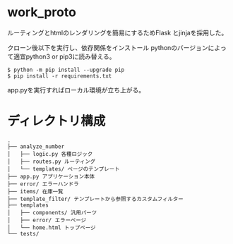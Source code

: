 # work_proto
ルーティングとhtmlのレンダリングを簡易にするためFlask とjinjaを採用した。

クローン後以下を実行し、依存関係をインストール
pythonのバージョンによって適宜python3 or pip3に読み替える。
```
$ python -m pip install --upgrade pip
$ pip install -r requirements.txt
```

app.pyを実行すればローカル環境が立ち上がる。

# ディレクトリ構成

```
.
├── analyze_number
│   ├── logic.py 各種ロジック
│   ├── routes.py ルーティング
│   └── templates/ ページのテンプレート
├── app.py アプリケーション本体
├── error/ エラーハンドラ
├── items/ 在庫一覧
├── template_filter/ テンプレートから参照するカスタムフィルター
├── templates
│   ├── components/ 汎用パーツ
│   ├── error/ エラーページ
│   └── home.html トップページ
└── tests/
```
